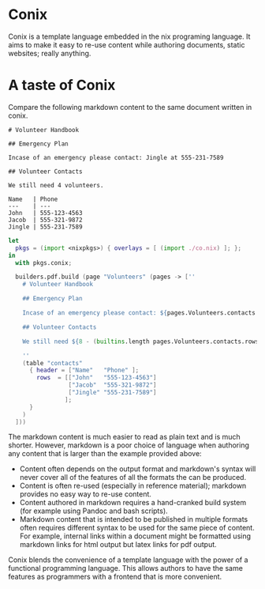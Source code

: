 # Conix

Conix is a template language embedded in the nix programing language. It aims
to make it easy to re-use content while authoring documents, static websites;
really anything.

# A taste of Conix

Compare the following markdown content to the same document written in conix.

```
# Volunteer Handbook

## Emergency Plan

Incase of an emergency please contact: Jingle at 555-231-7589 

## Volunteer Contacts 

We still need 4 volunteers. 

Name   | Phone
---    | ---
John   | 555-123-4563
Jacob  | 555-321-9872
Jingle | 555-231-7589
```

```nix
let
  pkgs = (import <nixpkgs>) { overlays = [ (import ./co.nix) ]; };
in
  with pkgs.conix;

  builders.pdf.build (page "Volunteers" (pages -> [''
    # Volunteer Handbook

    ## Emergency Plan

    Incase of an emergency please contact: ${pages.Volunteers.contacts.Jingle.Name} at ${pages.Volunteers.contacts.Jingle.Phone}

    ## Volunteer Contacts 

    We still need ${8 - (builtins.length pages.Volunteers.contacts.rows)} volunteers. 

    ''
    (table "contacts" 
      { header = ["Name"   "Phone" ];
        rows  = [["John"   "555-123-4563"]
                 ["Jacob"  "555-321-9872"]
                 ["Jingle" "555-231-7589"]
                ];
      }
    )
  ]))
```

<!-- TODO: is it best to have a list of reasons why markdown fails? -->

The markdown content is much easier to read as plain text and is much shorter.
However, markdown is a poor choice of language when authoring any content that
is larger than the example provided above:

  * Content often depends on the output format and markdown's syntax will never
    cover all of the features of all the formats the can be produced.
  * Content is often re-used (especially in reference material); markdown
    provides no easy way to re-use content. 
  * Content authored in markdown requires a hand-cranked build system (for
    example using Pandoc and bash scripts).
  * Markdown content that is intended to be published in multiple formats often
    requires different syntax to be used for the same piece of content. For
    example, internal links within a document might be formatted using markdown
    links for html output but latex links for pdf output. 

Conix blends the convenience of a template language with the power of a
functional programming language. This allows authors to have the same features
as programmers with a frontend that is more convenient.


